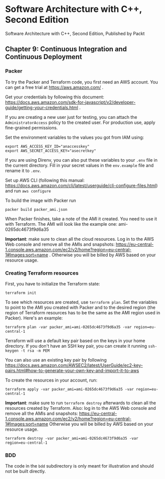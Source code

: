 # Software Architecture with C++, Second Edition

Software Architecture with C++, Second Edition, Published by Packt

## Chapter 9: Continuous Integration and Continuous Deployment

### Packer

To try the Packer and Terraform code, you first need an AWS account. You can get
a free trial at https://aws.amazon.com/ .

Get your credentials by following this document:
https://docs.aws.amazon.com/sdk-for-javascript/v2/developer-guide/getting-your-credentials.html
.

If you are creating a new user just for testing, you can attach the
`AdministratorAccess` policy to the created user. For production use, apply
fine-grained permissions.

Set the environment variables to the values you got from IAM using:

```
export AWS_ACCESS_KEY_ID="anaccesskey"
export AWS_SECRET_ACCESS_KEY="asecretkey"
```

If you are using Direnv, you can also put these variables to your `.env` file in
the current directory. Fill in your secret values in the `env.example` file and
rename it to `.env`.

Set up AWS CLI (following this manual: https://docs.aws.amazon.com/cli/latest/userguide/cli-configure-files.html) and run `aws configure`

To build the image with Packer run

```
packer build packer_ami.json
```

When Packer finishes, take a note of the AMI it created. You need to use it with
Terraform. The AMI will look like the example one: ami-0265dc4673f9d6a35

**Important**: make sure to clean all the
cloud resources. Log in to the AWS Web console and remove
all the AMIs and snapshots:
https://eu-central-1.console.aws.amazon.com/ec2/v2/home?region=eu-central-1#Images:sort=name
. Otherwise you will be billed by AWS based on your resource usage.

### Creating Terraform resources

First, you have to initialize the Terraform state:

```
terraform init
```

To see which resources are created, use `terraform plan`. Set the variables to
point to the AMI you created with Packer and to the desired region (the region
of Terraform resources has to be the same as the AMI region used in Packer).
Here's an example:

```
terraform plan -var packer_ami=ami-0265dc4673f9d6a35 -var region=eu-central-1
```

Terraform will use a default key pair based on the keys in your home directory.
If you don't have an SSH key pair, you can create it running
`ssh-keygen -t rsa -m PEM`

You can also use an existing key pair by following https://docs.aws.amazon.com/AWSEC2/latest/UserGuide/ec2-key-pairs.html#how-to-generate-your-own-key-and-import-it-to-aws

To create the resources in your account, run:

```
terraform apply -var packer_ami=ami-0265dc4673f9d6a35 -var region=eu-central-1
```

**Important**: make sure to run `terraform destroy` afterwards to clean all the
resources created by Terraform. Also: log in to the AWS Web console and remove
all the AMIs and snapshots:
https://eu-central-1.console.aws.amazon.com/ec2/v2/home?region=eu-central-1#Images:sort=name
Otherwise you will be billed by AWS based on your resource usage.

```
terraform destroy -var packer_ami=ami-0265dc4673f9d6a35 -var region=eu-central-1
```

### BDD

The code in the `bdd` subdirectory is only meant for illustration and should not
be built directly.
